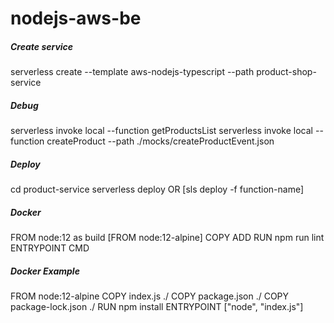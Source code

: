 # nodejs-aws-be

##### Create service
serverless create --template aws-nodejs-typescript --path product-shop-service
<!-- serverless create --template aws-nodejs --path product-service -->

##### Debug
serverless invoke local --function getProductsList
serverless invoke local --function createProduct --path ./mocks/createProductEvent.json

##### Deploy
cd product-service
serverless deploy OR [sls deploy -f function-name]


##### Docker
FROM node:12 as build [FROM node:12-alpine]
COPY
ADD
RUN npm run lint
ENTRYPOINT
CMD
##### Docker Example
FROM node:12-alpine
COPY index.js ./
COPY package.json ./
COPY package-lock.json ./
RUN npm install
ENTRYPOINT ["node", "index.js"]
